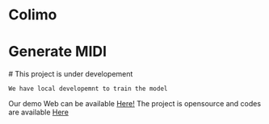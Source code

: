 # Colimo
<h1>Generate MIDI</h1>
# This project is under developement

`We have local developemnt to train the model`

Our demo Web can be available [Here!](https://isrugeek.github.io/colimo/website/)
The project is opensource and codes are available [Here](https://github.com/isrugeek/colimo/)
